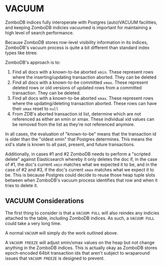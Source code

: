 # VACUUM

ZomboDB indices fully interoperate with Postgres (auto)VACUUM facilities, and keeping ZomboDB indicies vacuumed is important for maintaining a high level of search performance.

Because ZomboDB stores row-level visibility information in its indices, ZomboDB's vacuum process is quite a bit different than standard index types like btree.

ZomboDB's approach is to:

 1. Find all docs with a known-to-be aborted `xmin`.  These represent rows where the inserting/updating transaction aborted.  They can be deleted
 2. Find all docs with a known-to-be committed `xmax`.  These represent deleted rows or old versions of updated rows from a committed transaction.  They can be deleted.
 3. Find all docs with a known-to-be aborted `xmax`.  These represent rows where the updating/deleting transaction aborted.  These rows can have their `xmax` reset to `null`
 4. From ZDB's aborted transaction id list, determine which are not referenced as either an xmin or xmax.  These individual xid values can be removed from the list as they're not referenced anymore.

In all cases, the evaluation of "known-to-be" means that the transaction id is older than the "oldest xmin" that Postgres determines.  This means the xid's state is known to all past, present, and future transactions.

Additionally, in cases #1 and #2 ZomboDB needs to perform a "scripted delete" against Elasticsearch whereby it only deletes the doc if, in the case of #1, the doc's current `xmin` matches what we expected it to be, and in the case of #2 and #3, if the doc's current `xmax` matches what we expect it to be.  This is because Postgres could decide to reuse those heap tuple slots between when ZomboDB's vacuum process identifies that row and when it tries to delete it.

## VACUUM Considerations

The first thing to consider is that a `VACUUM FULL` will also reindex any indicies attached to the table, including ZomboDB indices.  As such, a `VACUUM FULL` could take a very long time.

A normal `VACUUM` will simply do the work outlined above.  

A `VACUUM FREEZE` will adjust xmin/xmax values on the heap but not change anything in the ZomboDB indices.  This is actually okay as ZomboDB stores epoch-encoded 64bit transaction ids that aren't subject to wraparound issues that `VACUUM FREEZE` is designed to prevent.

